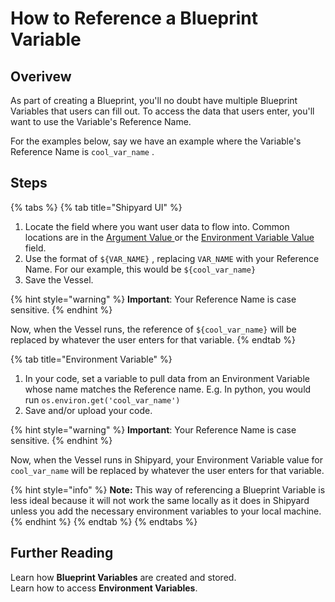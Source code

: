 # How to Reference a Blueprint Variable

## Overivew

As part of creating a Blueprint, you'll no doubt have multiple Blueprint Variables that users can fill out. To access the data that users enter, you'll want to use the Variable's Reference Name.

For the examples below, say we have an example where the Variable's Reference Name is `cool_var_name` .

## Steps

{% tabs %}
{% tab title="Shipyard UI" %}
1. Locate the field where you want user data to flow into. Common locations are in the [Argument Value ](../../reference/vessels/code/command.md#arguments)or the [Environment Variable Value ](../../reference/vessels/environment-variables/)field.
2. Use the format of `${VAR_NAME}` , replacing `VAR_NAME`  with your Reference Name. For our example, this would be `${cool_var_name}`
3. Save the Vessel.

{% hint style="warning" %}
**Important**: Your Reference Name is case sensitive.
{% endhint %}

Now, when the Vessel runs, the reference of `${cool_var_name}`  will be replaced by whatever the user enters for that variable.
{% endtab %}

{% tab title="Environment Variable" %}


1. In your code, set a variable to pull data from an Environment Variable whose name matches the Reference name.  E.g. In python, you would run `os.environ.get('cool_var_name')`
2. Save and/or upload your code. 

{% hint style="warning" %}
**Important**: Your Reference Name is case sensitive.
{% endhint %}

Now, when the Vessel runs in Shipyard, your Environment Variable value for `cool_var_name`  will be replaced by whatever the user enters for that variable.

{% hint style="info" %}
**Note:** This way of referencing a Blueprint Variable is less ideal because it will not work the same locally as it does in Shipyard unless you add the necessary environment variables to your local machine.  
{% endhint %}
{% endtab %}
{% endtabs %}

## Further Reading

Learn how **Blueprint Variables** are created and stored.  
Learn how to access **Environment Variables**.

